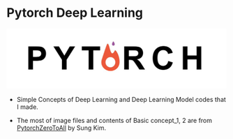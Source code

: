 # Pytorch Deep Learning

<img src="./img/logo.jpg" width="800">

* Simple Concepts of Deep Learning and Deep Learning Model codes that I made.

* The most of image files and contents of Basic concept_1, 2 are from [PytorchZeroToAll] by Sung Kim.

[PytorchZeroToAll]:https://www.youtube.com/playlist?list=PLlMkM4tgfjnJ3I-dbhO9JTw7gNty6o_2m&disable_polymer=true
